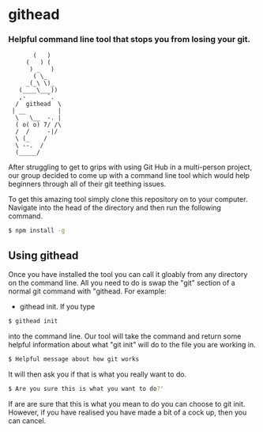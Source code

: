 # githead
### Helpful command line tool that stops you from losing your git.
```
       (   )
     (   ) (
      ) _   )
       ( \_
     _(_\ \)_
   (____\___))
   ,-      `.
  /  githead  \
 | __         |
  \   \__  -. |
  ( o( o) 7/ /\
  /  /     -|/
  \ (_    /
  \ --.  /
  (_____/
```

After struggling to get to grips with using Git Hub in a multi-person project, our group decided to come up with a command line tool which would help beginners through all of their git teething issues.

To get this amazing tool simply clone this repository on to your computer.
Navigate into the head of the directory and then run the following command. 
```bash
$ npm install -g 
```

## Using githead

Once you have installed the tool you can call it gloably from any directory on the command line. All you need to do is swap the "git" section of a normal git command with "githead. For example:
* githead init. 
If you type
```bash
$ githead init
```
into the command line. Our tool will take the command and return some helpful information about what "git init" will do to the file you are working in.

```bash
$ Helpful message about how git works
```
It will then ask you if that is what you really want to do. 

```bash
$ Are you sure this is what you want to do?'
```
If are are sure that this is what you mean to do you can choose to git init. However, if you have realised you have made a bit of a cock up, then you can cancel.

